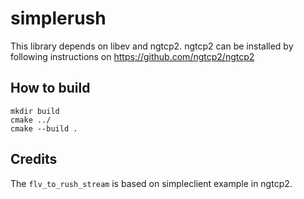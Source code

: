 # simplerush

This library depends on libev and ngtcp2. ngtcp2 can be installed by following
instructions on https://github.com/ngtcp2/ngtcp2

## How to build

```
mkdir build
cmake ../
cmake --build .
```

## Credits

The `flv_to_rush_stream` is based on simpleclient example in ngtcp2.
